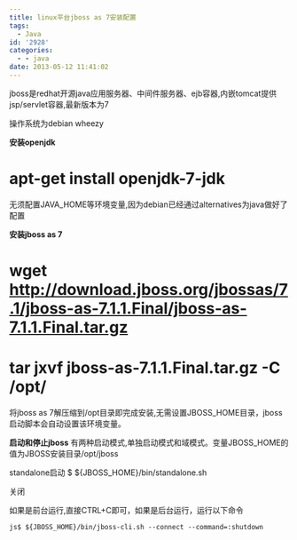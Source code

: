 ```yaml
---
title: linux平台jboss as 7安装配置
tags:
  - Java
id: '2928'
categories:
  - - java
date: 2013-05-12 11:41:02
---
```


jboss是redhat开源java应用服务器、中间件服务器、ejb容器,内嵌tomcat提供jsp/servlet容器,最新版本为7
<!-- more -->
操作系统为debian wheezy

**安装openjdk**

# apt-get install openjdk-7-jdk

无须配置JAVA_HOME等环境变量,因为debian已经通过alternatives为java做好了配置

**安装jboss as 7**

# wget http://download.jboss.org/jbossas/7.1/jboss-as-7.1.1.Final/jboss-as-7.1.1.Final.tar.gz
# tar jxvf jboss-as-7.1.1.Final.tar.gz -C /opt/

将jboss as 7解压缩到/opt目录即完成安装,无需设置JBOSS_HOME目录，jboss启动脚本会自动设置该环境变量。

**启动和停止jboss**
有两种启动模式,单独启动模式和域模式。变量JBOSS_HOME的值为JBOSS安装目录/opt/jboss

standalone启动
$ ${JBOSS_HOME}/bin/standalone.sh

关闭

如果是前台运行,直接CTRL+C即可，如果是后台运行，运行以下命令

```js$ ${JBOSS_HOME}/bin/jboss-cli.sh --connect --command=:shutdown```